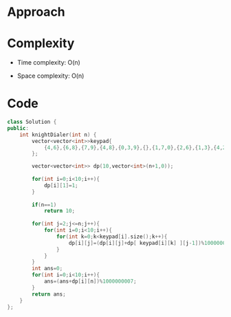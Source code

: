 # Approach
<!-- Describe your approach to solving the problem. -->

# Complexity
- Time complexity: O(n)
<!-- Add your time complexity here, e.g. $$O(n)$$ -->

- Space complexity: O(n)
<!-- Add your space complexity here, e.g. $$O(n)$$ -->

# Code
```cpp []
class Solution {
public:
    int knightDialer(int n) {
        vector<vector<int>>keypad{
            {4,6},{6,8},{7,9},{4,8},{0,3,9},{},{1,7,0},{2,6},{1,3},{4,2}
        };

        vector<vector<int>> dp(10,vector<int>(n+1,0));
        
        for(int i=0;i<10;i++){
            dp[i][1]=1;
        }
        
        if(n==1) 
            return 10;
        
        for(int j=2;j<=n;j++){
            for(int i=0;i<10;i++){
                for(int k=0;k<keypad[i].size();k++){
                    dp[i][j]=(dp[i][j]+dp[ keypad[i][k] ][j-1])%1000000007;
                }
            }
        }
        int ans=0;
        for(int i=0;i<10;i++){
            ans=(ans+dp[i][n])%1000000007;
        }
        return ans;
    }
};
```

